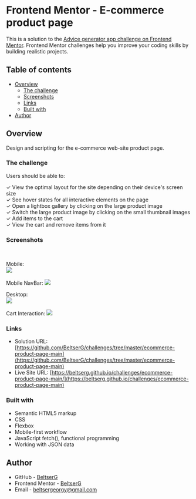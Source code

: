 # Frontend Mentor - E-commerce product page

This is a solution to the [Advice generator app challenge on Frontend Mentor](https://www.frontendmentor.io/challenges/advice-generator-app-QdUG-13db). Frontend Mentor challenges help you improve your coding skills by building realistic projects.
## Table of contents

- [Overview](#overview)
  - [The challenge](#the-challenge)
  - [Screenshots](#screenshots)
  - [Links](#links)
  - [Built with](#built-with)
- [Author](#author)


## Overview

Design and scripting for the e-commerce web-site product page.

### The challenge

Users should be able to:

&check;  View the optimal layout for the site depending on their device's screen size\
&check;  See hover states for all interactive elements on the page\
&check;  Open a lightbox gallery by clicking on the large product image\
&check;  Switch the large product image by clicking on the small thumbnail images\
&check;  Add items to the cart\
&check;  View the cart and remove items from it

### Screenshots
&nbsp;

Mobile:  
![](./screenshots/mobile.png)
&nbsp;

Mobile NavBar: 
![](./screenshots/mobileNavBar.png)
&nbsp;

Desktop:  
![](./screenshots/desktop.png)
&nbsp;

Cart Interaction:
![](./screenshots/interaction.png)

### Links

- Solution URL: [https://github.com/BeltserG/challenges/tree/master/ecommerce-product-page-main](https://github.com/BeltserG/challenges/tree/master/ecommerce-product-page-main)
- Live Site URL: [https://beltserg.github.io/challenges/ecommerce-product-page-main/](https://beltserg.github.io/challenges/ecommerce-product-page-main)

### Built with

- Semantic HTML5 markup
- CSS
- Flexbox
- Mobile-first workflow
- JavaScript fetch(), functional programming
- Working with JSON data

## Author

- GitHub - [BeltserG](https://github.com/BeltserG)
- Frontend Mentor - [BeltserG](https://www.frontendmentor.io/profile/BeltserG)
- Email - beltsergeorgy@gmail.com